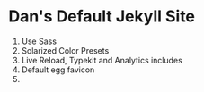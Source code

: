 # Dan's Default Jekyll Site

1. Use Sass
2. Solarized Color Presets
3. Live Reload, Typekit and Analytics includes
4. Default egg favicon
5. 